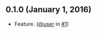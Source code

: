 ## 0.1.0 (January 1, 2016)

- Feature. ([@user](https://github.com/user) in [#1](https://github.com/rbartoli/library/pull/1))
